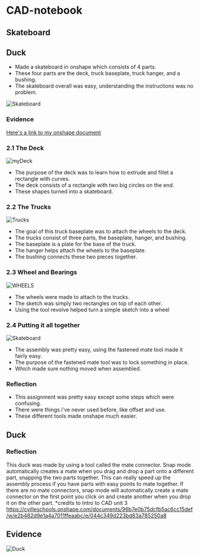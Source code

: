 # CAD-notebook

## Skateboard
## Duck

- Made a skateboard in onshape which consists of 4 parts. 
- These four parts are the deck, truck baseplate, truck hanger, and a bushing.  
- The skateboard overall was easy, understanding the instructions was no problem. 

![Skateboard](https://user-images.githubusercontent.com/71407017/138892288-af3690ba-3d5d-48d7-a7f7-ce1c58175fd6.png)

### Evidence
[Here's a link to my onshape document](https://cvilleschools.onshape.com/documents/1c044ab2223ab01faa77a423/w/95af1057bb73e3adaa0124b6/e/3a89690b4044e1bea6dd5535?renderMode=0&uiState=6178043421cf1e297d05853c)


### 2.1 The Deck
![myDeck](https://user-images.githubusercontent.com/71407017/138891750-7fbda7d5-470a-4248-b29e-0a8ca602ab92.png)

- The purpose of the deck was to learn how to extrude and fillet a rectangle with curves.
- The deck consists of a rectangle with two big circles on the end.
- These shapes turned into a skateboard.

### 2.2 The Trucks
![Trucks](https://user-images.githubusercontent.com/71407017/138892189-cd78077f-4631-4f7d-8df6-30c4d1a03f9c.png)

- The goal of this truck baseplate was to attach the wheels to the deck. 
- The trucks consist of three parts, the baseplate, hanger, and bushing.
- The baseplate is a plate for the base of the truck.
- The hanger helps attach the wheels to the baseplate.
- The bushing connects these two pieces together.

### 2.3 Wheel and Bearings
![WHEELS](https://user-images.githubusercontent.com/71407017/138890451-352f1a84-4def-4034-ba14-e12317d9117c.png)

- The wheels were made to attach to the trucks.
- The sketch was simply two rectangles on top of each other.
- Using the tool revolve helped turn a simple sketch into a wheel

### 2.4 Putting it all together
![Skateboard](https://user-images.githubusercontent.com/71407017/138892288-af3690ba-3d5d-48d7-a7f7-ce1c58175fd6.png)

- The assembly was pretty easy, using the fastened mate tool made it fairly easy. 
- The purpose of the fastened mate tool was to lock something in place. 
- Which made sure nothing moved when assembled.

### Reflection

- This assignment was pretty easy except some steps which were confusing. 
- There were things i've never used before, like offset and use. 
- These different tools made onshape much easier.




## Duck

### Reflection
This duck was made by using a tool called the mate connector. Snap mode automatically creates a mate when you drag and drop a part onto a different part, snapping the two parts together. This can really speed up the assembly process if you have parts with easy points to mate together. If there are no mate connectors, snap mode will automatically create a mate connector on the first point you click on and create another when you drop it on the other part. *credits to Intro to CAD unit 3 https://cvilleschools.onshape.com/documents/96b7e0b75dcfb5ac6cc15def/w/e2b482d9e1a4a7011ffeaabc/e/044c349d223bd83a785250a8 
## Evidence
![Duck](https://user-images.githubusercontent.com/71407017/140524328-8731634e-4cc3-459b-ad84-fd9622c57477.png)
